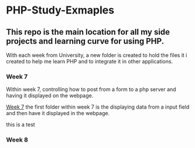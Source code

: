 # PHP-Study-Exmaples

## This repo is the main location for all my side projects and learning curve for using PHP. 
With each week from University, a new folder is created to hold the files it i created to help me learn PHP and to integrate it in other applications.

### Week 7
Within week 7, controlling how to post from a form to a php server and having it displayed on the webpage. 

[Week 7](https://github.com/kingofbrad/PHP-Study-Exmaples/tree/main/Week_7)
the first folder within week 7 is the displaying data from a input field and then have it displayed in the webpage.

this is a test
### Week 8

